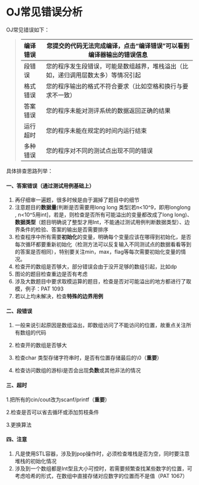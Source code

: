 # OJ常见错误分析

OJ常见错误如下：

> | 编译错误 | 您提交的代码无法完成编译，点击“编译错误”可以看到编译器输出的错误信息 |
> | :------- | ------------------------------------------------------------ |
> | 段错误   | 您的程序发生段错误，可能是数组越界，堆栈溢出（比如，递归调用层数太多）等情况引起 |
> | 格式错误 | 您的程序输出的格式不符合要求（比如空格和换行与要求不一致）   |
> | 答案错误 | 您的程序未能对测评系统的数据返回正确的结果                   |
> | 运行超时 | 您的程序未能在规定的时间内运行结束                           |
> | 多种错误 | 您的程序对不同的测试点出现不同的错误                         |

具体排查思路列举：

#### 一、答案错误（通过测试用例基础上）

1. 再仔细审一遍题，很多时候是由于漏掉了题目中的细节
2. 注意题目的**数据量**(判断是否需要用long long 类型[若n<10^9，即用longlong , n<10^5用int]，若是，则检查是否所有可能溢出的变量都改成了long long)、**数据类型**（题目明确说了整型才用Int，不能通过测试用例判断数据类型）、边界条件的检验、答案的输出是否需要排序
3. 检查程序中所有需要**初始化**的变量，明确每个变量应该在哪得到初始化，是否每次循环都要重新初始化（检测方法可以反复输入不同测试点的数据看看等到的答案是否相同），特别要关注min，max，flag等每次需要初始化变量的情况。
4. 检查开的数组是否够大，部分错误会由于没开足够的数组引起，比如dp
5. 图论的题目检查重边是否有考虑
6. 涉及大数题目中要求取模运算的题目，检查是否对可能溢出的地方都进行了取模，例子：PAT 1093
7. 若以上均未解决，检查**特殊的边界用例**

#### 二、段错误

1. 一般来说引起原因是数组溢出，即数组访问了不能访问的位置，故重点关注所有数组的代码

2. 检查开的数组是否够大

3. 检查char 类型存储字符串时，是否有位置存储最后的\0（**重要**）

4. 检查访问数组的游标i是否会出现**负数**或其他非法的情况


#### 三、超时

1.把所有的cin/cout改为scanf/printf（**重要**）

2.检查是否可以省去循环或添加剪枝条件

3.更换算法



#### 四、注意

1. 凡是使用STL容器，涉及到pop操作时，必须检查堆栈是否为空，同时要注意堆栈的初始化情况
2. 涉及到一个数组都是Int型且大小可控时，若需要频繁查找某些数字的位置，可考虑哈希的形式，在数组中直接存储对应数字的位置而不是值（PAT 1067）



